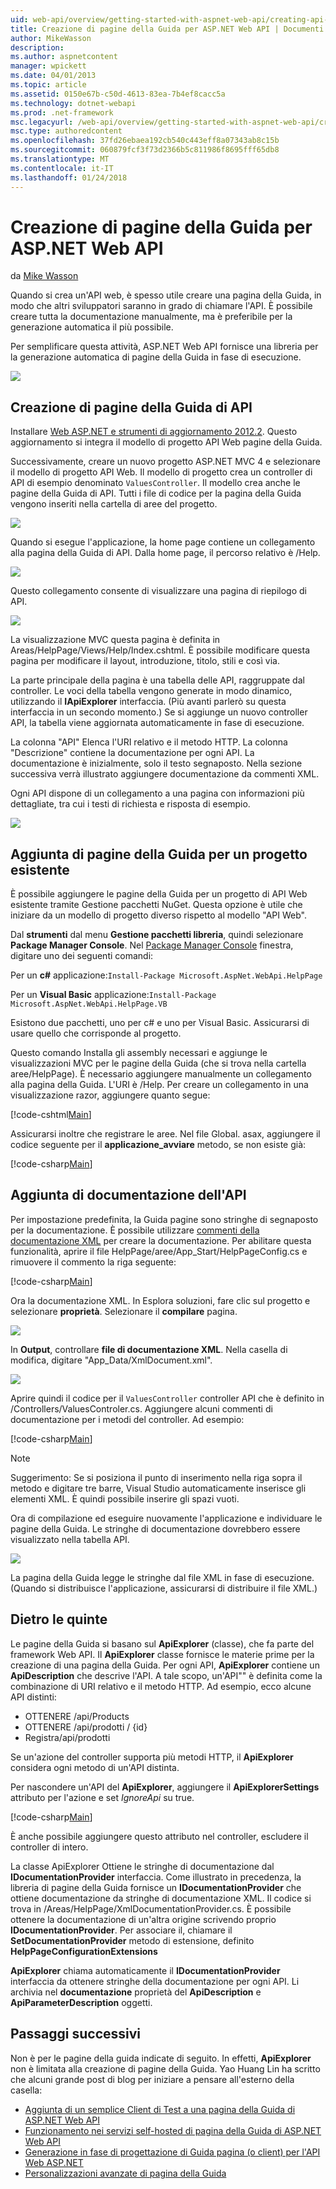 ```yaml
---
uid: web-api/overview/getting-started-with-aspnet-web-api/creating-api-help-pages
title: Creazione di pagine della Guida per ASP.NET Web API | Documenti Microsoft
author: MikeWasson
description: 
ms.author: aspnetcontent
manager: wpickett
ms.date: 04/01/2013
ms.topic: article
ms.assetid: 0150e67b-c50d-4613-83ea-7b4ef8cacc5a
ms.technology: dotnet-webapi
ms.prod: .net-framework
msc.legacyurl: /web-api/overview/getting-started-with-aspnet-web-api/creating-api-help-pages
msc.type: authoredcontent
ms.openlocfilehash: 37fd26ebaea192cb540c443eff8a07343ab8c15b
ms.sourcegitcommit: 060879fcf3f73d2366b5c811986f8695fff65db8
ms.translationtype: MT
ms.contentlocale: it-IT
ms.lasthandoff: 01/24/2018
---
```

<a name="creating-help-pages-for-aspnet-web-api"></a>Creazione di pagine della Guida per ASP.NET Web API
====================
da [Mike Wasson](https://github.com/MikeWasson)

Quando si crea un'API web, è spesso utile creare una pagina della Guida, in modo che altri sviluppatori saranno in grado di chiamare l'API. È possibile creare tutta la documentazione manualmente, ma è preferibile per la generazione automatica il più possibile.

Per semplificare questa attività, ASP.NET Web API fornisce una libreria per la generazione automatica di pagine della Guida in fase di esecuzione.

![](creating-api-help-pages/_static/image1.png)

## <a name="creating-api-help-pages"></a>Creazione di pagine della Guida di API

Installare [Web ASP.NET e strumenti di aggiornamento 2012.2](https://go.microsoft.com/fwlink/?LinkId=282650). Questo aggiornamento si integra il modello di progetto API Web pagine della Guida.

Successivamente, creare un nuovo progetto ASP.NET MVC 4 e selezionare il modello di progetto API Web. Il modello di progetto crea un controller di API di esempio denominato `ValuesController`. Il modello crea anche le pagine della Guida di API. Tutti i file di codice per la pagina della Guida vengono inseriti nella cartella di aree del progetto.

![](creating-api-help-pages/_static/image2.png)

Quando si esegue l'applicazione, la home page contiene un collegamento alla pagina della Guida di API. Dalla home page, il percorso relativo è /Help.

![](creating-api-help-pages/_static/image3.png)

Questo collegamento consente di visualizzare una pagina di riepilogo di API.

![](creating-api-help-pages/_static/image4.png)

La visualizzazione MVC questa pagina è definita in Areas/HelpPage/Views/Help/Index.cshtml. È possibile modificare questa pagina per modificare il layout, introduzione, titolo, stili e così via.

La parte principale della pagina è una tabella delle API, raggruppate dal controller. Le voci della tabella vengono generate in modo dinamico, utilizzando il **IApiExplorer** interfaccia. (Più avanti parlerò su questa interfaccia in un secondo momento.) Se si aggiunge un nuovo controller API, la tabella viene aggiornata automaticamente in fase di esecuzione.

La colonna "API" Elenca l'URI relativo e il metodo HTTP. La colonna "Descrizione" contiene la documentazione per ogni API. La documentazione è inizialmente, solo il testo segnaposto. Nella sezione successiva verrà illustrato aggiungere documentazione da commenti XML.

Ogni API dispone di un collegamento a una pagina con informazioni più dettagliate, tra cui i testi di richiesta e risposta di esempio.

![](creating-api-help-pages/_static/image5.png)

## <a name="adding-help-pages-to-an-existing-project"></a>Aggiunta di pagine della Guida per un progetto esistente

È possibile aggiungere le pagine della Guida per un progetto di API Web esistente tramite Gestione pacchetti NuGet. Questa opzione è utile che iniziare da un modello di progetto diverso rispetto al modello "API Web".

Dal **strumenti** dal menu **Gestione pacchetti libreria**, quindi selezionare **Package Manager Console**. Nel [Package Manager Console](http://docs.nuget.org/docs/start-here/using-the-package-manager-console) finestra, digitare uno dei seguenti comandi:

Per un **c#** applicazione:`Install-Package Microsoft.AspNet.WebApi.HelpPage`

Per un **Visual Basic** applicazione:`Install-Package Microsoft.AspNet.WebApi.HelpPage.VB`

Esistono due pacchetti, uno per c# e uno per Visual Basic. Assicurarsi di usare quello che corrisponde al progetto.

Questo comando Installa gli assembly necessari e aggiunge le visualizzazioni MVC per le pagine della Guida (che si trova nella cartella aree/HelpPage). È necessario aggiungere manualmente un collegamento alla pagina della Guida. L'URI è /Help. Per creare un collegamento in una visualizzazione razor, aggiungere quanto segue:

[!code-cshtml[Main](creating-api-help-pages/samples/sample1.cshtml)]

Assicurarsi inoltre che registrare le aree. Nel file Global. asax, aggiungere il codice seguente per il **applicazione\_avviare** metodo, se non esiste già:

[!code-csharp[Main](creating-api-help-pages/samples/sample2.cs?highlight=4)]

## <a name="adding-api-documentation"></a>Aggiunta di documentazione dell'API

Per impostazione predefinita, la Guida pagine sono stringhe di segnaposto per la documentazione. È possibile utilizzare [commenti della documentazione XML](https://msdn.microsoft.com/library/b2s063f7.aspx) per creare la documentazione. Per abilitare questa funzionalità, aprire il file HelpPage/aree/App\_Start/HelpPageConfig.cs e rimuovere il commento la riga seguente:

[!code-csharp[Main](creating-api-help-pages/samples/sample3.cs)]

Ora la documentazione XML. In Esplora soluzioni, fare clic sul progetto e selezionare **proprietà**. Selezionare il **compilare** pagina.

![](creating-api-help-pages/_static/image6.png)

In **Output**, controllare **file di documentazione XML**. Nella casella di modifica, digitare "App\_Data/XmlDocument.xml".

![](creating-api-help-pages/_static/image7.png)

Aprire quindi il codice per il `ValuesController` controller API che è definito in /Controllers/ValuesControler.cs. Aggiungere alcuni commenti di documentazione per i metodi del controller. Ad esempio:

[!code-csharp[Main](creating-api-help-pages/samples/sample4.cs)]

> [!NOTE]
> Suggerimento: Se si posiziona il punto di inserimento nella riga sopra il metodo e digitare tre barre, Visual Studio automaticamente inserisce gli elementi XML. È quindi possibile inserire gli spazi vuoti.


Ora di compilazione ed eseguire nuovamente l'applicazione e individuare le pagine della Guida. Le stringhe di documentazione dovrebbero essere visualizzato nella tabella API.

![](creating-api-help-pages/_static/image8.png)

La pagina della Guida legge le stringhe dal file XML in fase di esecuzione. (Quando si distribuisce l'applicazione, assicurarsi di distribuire il file XML.)

## <a name="under-the-hood"></a>Dietro le quinte

Le pagine della Guida si basano sul **ApiExplorer** (classe), che fa parte del framework Web API. Il **ApiExplorer** classe fornisce le materie prime per la creazione di una pagina della Guida. Per ogni API, **ApiExplorer** contiene un **ApiDescription** che descrive l'API. A tale scopo, un'API"" è definita come la combinazione di URI relativo e il metodo HTTP. Ad esempio, ecco alcune API distinti:

- OTTENERE /api/Products
- OTTENERE /api/prodotti / {id}
- Registra/api/prodotti

Se un'azione del controller supporta più metodi HTTP, il **ApiExplorer** considera ogni metodo di un'API distinta.

Per nascondere un'API del **ApiExplorer**, aggiungere il **ApiExplorerSettings** attributo per l'azione e set *IgnoreApi* su true.

[!code-csharp[Main](creating-api-help-pages/samples/sample5.cs)]

È anche possibile aggiungere questo attributo nel controller, escludere il controller di intero.

La classe ApiExplorer Ottiene le stringhe di documentazione dal **IDocumentationProvider** interfaccia. Come illustrato in precedenza, la libreria di pagine della Guida fornisce un **IDocumentationProvider** che ottiene documentazione da stringhe di documentazione XML. Il codice si trova in /Areas/HelpPage/XmlDocumentationProvider.cs. È possibile ottenere la documentazione di un'altra origine scrivendo proprio **IDocumentationProvider**. Per associare il, chiamare il **SetDocumentationProvider** metodo di estensione, definito **HelpPageConfigurationExtensions**

**ApiExplorer** chiama automaticamente il **IDocumentationProvider** interfaccia da ottenere stringhe della documentazione per ogni API. Li archivia nel **documentazione** proprietà del **ApiDescription** e **ApiParameterDescription** oggetti.

## <a name="next-steps"></a>Passaggi successivi

Non è per le pagine della guida indicate di seguito. In effetti, **ApiExplorer** non è limitata alla creazione di pagine della Guida. Yao Huang Lin ha scritto che alcuni grande post di blog per iniziare a pensare all'esterno della casella:

- [Aggiunta di un semplice Client di Test a una pagina della Guida di ASP.NET Web API](https://blogs.msdn.com/b/yaohuang1/archive/2012/12/02/adding-a-simple-test-client-to-asp-net-web-api-help-page.aspx)
- [Funzionamento nei servizi self-hosted di pagina della Guida di ASP.NET Web API](https://blogs.msdn.com/b/yaohuang1/archive/2012/12/20/making-asp-net-web-api-help-page-work-on-self-hosted-services.aspx)
- [Generazione in fase di progettazione di Guida pagina (o client) per l'API Web ASP.NET](https://blogs.msdn.com/b/yaohuang1/archive/2013/01/20/design-time-generation-of-help-page-or-proxy-for-asp-net-web-api.aspx)
- [Personalizzazioni avanzate di pagina della Guida](https://blogs.msdn.com/b/yaohuang1/archive/2012/12/10/asp-net-web-api-help-page-part-3-advanced-help-page-customizations.aspx)
